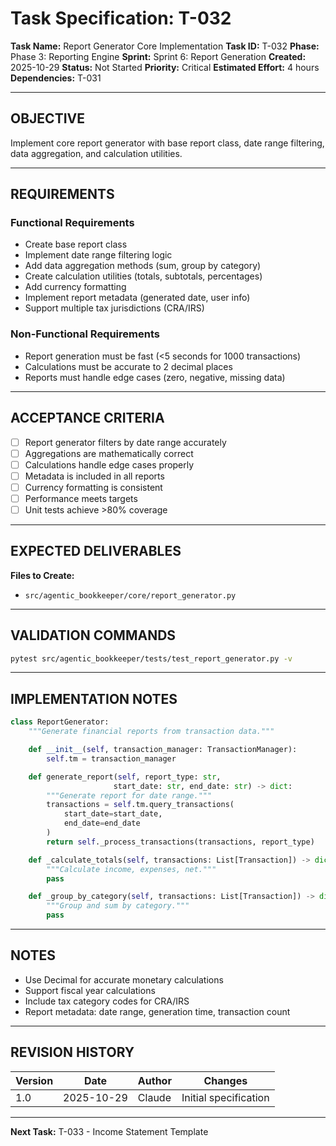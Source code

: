 # Task Specification: T-032

**Task Name:** Report Generator Core Implementation
**Task ID:** T-032
**Phase:** Phase 3: Reporting Engine
**Sprint:** Sprint 6: Report Generation
**Created:** 2025-10-29
**Status:** Not Started
**Priority:** Critical
**Estimated Effort:** 4 hours
**Dependencies:** T-031

---

## OBJECTIVE

Implement core report generator with base report class, date range filtering, data aggregation, and calculation utilities.

---

## REQUIREMENTS

### Functional Requirements

- Create base report class
- Implement date range filtering logic
- Add data aggregation methods (sum, group by category)
- Create calculation utilities (totals, subtotals, percentages)
- Add currency formatting
- Implement report metadata (generated date, user info)
- Support multiple tax jurisdictions (CRA/IRS)

### Non-Functional Requirements

- Report generation must be fast (<5 seconds for 1000 transactions)
- Calculations must be accurate to 2 decimal places
- Reports must handle edge cases (zero, negative, missing data)

---

## ACCEPTANCE CRITERIA

- [ ] Report generator filters by date range accurately
- [ ] Aggregations are mathematically correct
- [ ] Calculations handle edge cases properly
- [ ] Metadata is included in all reports
- [ ] Currency formatting is consistent
- [ ] Performance meets targets
- [ ] Unit tests achieve >80% coverage

---

## EXPECTED DELIVERABLES

**Files to Create:**

- `src/agentic_bookkeeper/core/report_generator.py`

---

## VALIDATION COMMANDS

```bash
pytest src/agentic_bookkeeper/tests/test_report_generator.py -v
```

---

## IMPLEMENTATION NOTES

```python
class ReportGenerator:
    """Generate financial reports from transaction data."""

    def __init__(self, transaction_manager: TransactionManager):
        self.tm = transaction_manager

    def generate_report(self, report_type: str,
                       start_date: str, end_date: str) -> dict:
        """Generate report for date range."""
        transactions = self.tm.query_transactions(
            start_date=start_date,
            end_date=end_date
        )
        return self._process_transactions(transactions, report_type)

    def _calculate_totals(self, transactions: List[Transaction]) -> dict:
        """Calculate income, expenses, net."""
        pass

    def _group_by_category(self, transactions: List[Transaction]) -> dict:
        """Group and sum by category."""
        pass
```

---

## NOTES

- Use Decimal for accurate monetary calculations
- Support fiscal year calculations
- Include tax category codes for CRA/IRS
- Report metadata: date range, generation time, transaction count

---

## REVISION HISTORY

| Version | Date       | Author | Changes                    |
|---------|------------|--------|-----------------------------|
| 1.0     | 2025-10-29 | Claude | Initial specification       |

---

**Next Task:** T-033 - Income Statement Template

